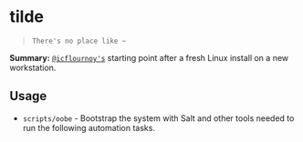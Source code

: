 # tilde

> `There's no place like ~`

**Summary:** [`@icflournoy's`](https://github.com/icflournoy) starting point after a fresh Linux install on a new workstation.

## Usage

- `scripts/oobe` - Bootstrap the system with Salt and other tools needed to run the following automation tasks.